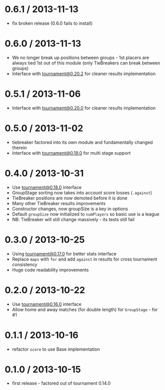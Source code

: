 0.6.1 / 2013-11-13
==================
  * fix broken release (0.6.0 fails to install)

0.6.0 / 2013-11-13
==================
  * We no longer break up positions between groups - 1st placers are always tied 1st out of this module (only TieBreakers can break between groups)
  * Interface with tournament@0.20.2 for cleaner results implementation

0.5.1 / 2013-11-06
==================
  * Interface with tournament@0.20.0 for cleaner results implementation

0.5.0 / 2013-11-02
==================
  * tiebreaker factored into its own module and fundamentally changed therein
  * Interface with tournament@0.19.0 for multi stage support

0.4.0 / 2013-10-31
==================
  * Use tournament@0.18.0 interface
  * GroupStage sorting now takes into account score losses (`.against`)
  * TieBreaker positions are now demoted before it is done
  * Many other TieBreaker results improvements
  * Constructor changes, now groupSize is a key in options
  * Default `groupSize` now initialized to `numPlayers` so basic use is a league
  * NB: TieBreaker will still change massively - its tests still fail

0.3.0 / 2013-10-25
==================
  * Using tournament@0.17.0 for better stats interface
  * Replace `maps` with `for` and add `against` in results for cross tournament consistency
  * Huge code readability improvements

0.2.0 / 2013-10-22
==================
  * Use tournament@0.16.0 interface
  * Allow home and away matches (for double length) for `GroupStage` - for #1

0.1.1 / 2013-10-16
==================
  * refactor `score` to use Base implementation

0.1.0 / 2013-10-15
==================
  * first release - factored out of tournament 0.14.0
